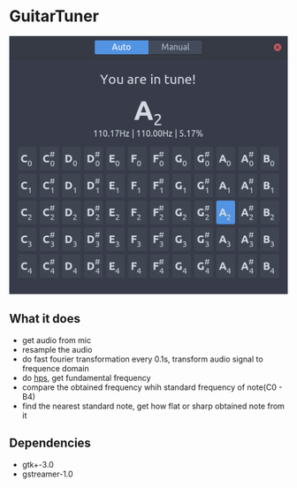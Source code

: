 # GuitarTuner

![screenshot](doc/screenshot.png)

## What it does

- get audio from mic
- resample the audio
- do fast fourier transformation every 0.1s, transform audio signal to frequence domain
- do [hps](https://cnx.org/contents/i5AAkZCP@2/Pitch-Detection-Algorithms), get fundamental frequency
- compare the obtained frequency whih standard frequency of note(C0 - B4)
- find the nearest standard note, get how flat or sharp obtained note from it

## Dependencies
- gtk+-3.0
- gstreamer-1.0
